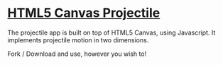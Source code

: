 # [HTML5 Canvas Projectile](https://github.com/ankitbhatnagar2012/html5-projectile)

The projectile app is built on top of HTML5 Canvas, using Javascript. It implements
projectile motion in two dimensions.

Fork / Download and use, however you wish to!



